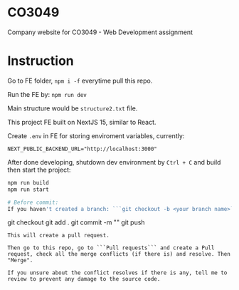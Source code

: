# CO3049
Company website for CO3049 - Web Development assignment

# Instruction
Go to FE folder, ```npm i -f``` everytime pull this repo.

Run the FE by: ```npm run dev```

Main structure would be ```structure2.txt``` file.

This project FE built on NextJS 15, similar to React.

Create ```.env``` in FE for storing enviroment variables, currently:
```
NEXT_PUBLIC_BACKEND_URL="http://localhost:3000"
```

After done developing, shutdown dev environment by ```Ctrl + C``` and build then start the project:
```bash
npm run build
npm run start

# Before commit:
If you haven't created a branch: ```git checkout -b <your branch name>```
```
git checkout <your branch name>
git add .
git commit -m "<commit message>"
git push
```
This will create a pull request.

Then go to this repo, go to ```Pull requests``` and create a Pull request, check all the merge conflicts (if there is) and resolve. Then "Merge".

If you unsure about the conflict resolves if there is any, tell me to review to prevent any damage to the source code. 



